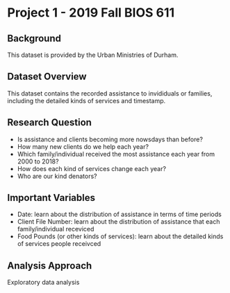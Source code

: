 # Project 1 - 2019 Fall BIOS 611

## Background

This dataset is provided by the Urban Ministries of Durham.

## Dataset Overview

This dataset contains the recorded assistance to invididuals or families, including the detailed kinds of services and timestamp.

## Research Question

- Is assistance and clients becoming more nowsdays than before?
- How many new clients do we help each year?
- Which family/individual received the most assistance each year from 2000 to 2018?
- How does each kind of services change each year?
- Who are our kind denators?

## Important Variables

- Date: learn about the distribution of assistance in terms of time periods
- Client File Number: learn about the distribution of assistance that each family/individual receviced
- Food Pounds (or other kinds of services): learn about the detailed kinds of services people receivced

## Analysis Approach

Exploratory data analysis
